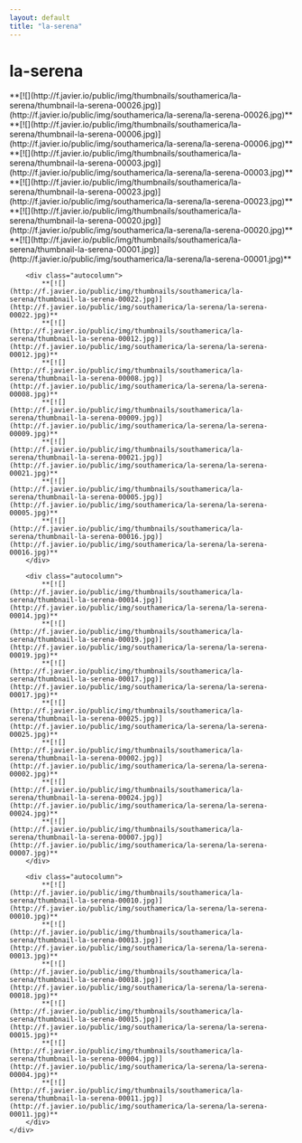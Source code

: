 ```yaml
---
layout: default
title: "la-serena"
---
```


<h1 class="page" style="padding-left:0%;">la-serena</h1>
<div class="page">
    <div class="autowide">
        <div class="autocolumn">
            **[![](http://f.javier.io/public/img/thumbnails/southamerica/la-serena/thumbnail-la-serena-00026.jpg)](http://f.javier.io/public/img/southamerica/la-serena/la-serena-00026.jpg)**
            **[![](http://f.javier.io/public/img/thumbnails/southamerica/la-serena/thumbnail-la-serena-00006.jpg)](http://f.javier.io/public/img/southamerica/la-serena/la-serena-00006.jpg)**
            **[![](http://f.javier.io/public/img/thumbnails/southamerica/la-serena/thumbnail-la-serena-00003.jpg)](http://f.javier.io/public/img/southamerica/la-serena/la-serena-00003.jpg)**
            **[![](http://f.javier.io/public/img/thumbnails/southamerica/la-serena/thumbnail-la-serena-00023.jpg)](http://f.javier.io/public/img/southamerica/la-serena/la-serena-00023.jpg)**
            **[![](http://f.javier.io/public/img/thumbnails/southamerica/la-serena/thumbnail-la-serena-00020.jpg)](http://f.javier.io/public/img/southamerica/la-serena/la-serena-00020.jpg)**
            **[![](http://f.javier.io/public/img/thumbnails/southamerica/la-serena/thumbnail-la-serena-00001.jpg)](http://f.javier.io/public/img/southamerica/la-serena/la-serena-00001.jpg)**
        </div>

        <div class="autocolumn">
            **[![](http://f.javier.io/public/img/thumbnails/southamerica/la-serena/thumbnail-la-serena-00022.jpg)](http://f.javier.io/public/img/southamerica/la-serena/la-serena-00022.jpg)**
            **[![](http://f.javier.io/public/img/thumbnails/southamerica/la-serena/thumbnail-la-serena-00012.jpg)](http://f.javier.io/public/img/southamerica/la-serena/la-serena-00012.jpg)**
            **[![](http://f.javier.io/public/img/thumbnails/southamerica/la-serena/thumbnail-la-serena-00008.jpg)](http://f.javier.io/public/img/southamerica/la-serena/la-serena-00008.jpg)**
            **[![](http://f.javier.io/public/img/thumbnails/southamerica/la-serena/thumbnail-la-serena-00009.jpg)](http://f.javier.io/public/img/southamerica/la-serena/la-serena-00009.jpg)**
            **[![](http://f.javier.io/public/img/thumbnails/southamerica/la-serena/thumbnail-la-serena-00021.jpg)](http://f.javier.io/public/img/southamerica/la-serena/la-serena-00021.jpg)**
            **[![](http://f.javier.io/public/img/thumbnails/southamerica/la-serena/thumbnail-la-serena-00005.jpg)](http://f.javier.io/public/img/southamerica/la-serena/la-serena-00005.jpg)**
            **[![](http://f.javier.io/public/img/thumbnails/southamerica/la-serena/thumbnail-la-serena-00016.jpg)](http://f.javier.io/public/img/southamerica/la-serena/la-serena-00016.jpg)**
        </div>

        <div class="autocolumn">
            **[![](http://f.javier.io/public/img/thumbnails/southamerica/la-serena/thumbnail-la-serena-00014.jpg)](http://f.javier.io/public/img/southamerica/la-serena/la-serena-00014.jpg)**
            **[![](http://f.javier.io/public/img/thumbnails/southamerica/la-serena/thumbnail-la-serena-00019.jpg)](http://f.javier.io/public/img/southamerica/la-serena/la-serena-00019.jpg)**
            **[![](http://f.javier.io/public/img/thumbnails/southamerica/la-serena/thumbnail-la-serena-00017.jpg)](http://f.javier.io/public/img/southamerica/la-serena/la-serena-00017.jpg)**
            **[![](http://f.javier.io/public/img/thumbnails/southamerica/la-serena/thumbnail-la-serena-00025.jpg)](http://f.javier.io/public/img/southamerica/la-serena/la-serena-00025.jpg)**
            **[![](http://f.javier.io/public/img/thumbnails/southamerica/la-serena/thumbnail-la-serena-00002.jpg)](http://f.javier.io/public/img/southamerica/la-serena/la-serena-00002.jpg)**
            **[![](http://f.javier.io/public/img/thumbnails/southamerica/la-serena/thumbnail-la-serena-00024.jpg)](http://f.javier.io/public/img/southamerica/la-serena/la-serena-00024.jpg)**
            **[![](http://f.javier.io/public/img/thumbnails/southamerica/la-serena/thumbnail-la-serena-00007.jpg)](http://f.javier.io/public/img/southamerica/la-serena/la-serena-00007.jpg)**
        </div>

        <div class="autocolumn">
            **[![](http://f.javier.io/public/img/thumbnails/southamerica/la-serena/thumbnail-la-serena-00010.jpg)](http://f.javier.io/public/img/southamerica/la-serena/la-serena-00010.jpg)**
            **[![](http://f.javier.io/public/img/thumbnails/southamerica/la-serena/thumbnail-la-serena-00013.jpg)](http://f.javier.io/public/img/southamerica/la-serena/la-serena-00013.jpg)**
            **[![](http://f.javier.io/public/img/thumbnails/southamerica/la-serena/thumbnail-la-serena-00018.jpg)](http://f.javier.io/public/img/southamerica/la-serena/la-serena-00018.jpg)**
            **[![](http://f.javier.io/public/img/thumbnails/southamerica/la-serena/thumbnail-la-serena-00015.jpg)](http://f.javier.io/public/img/southamerica/la-serena/la-serena-00015.jpg)**
            **[![](http://f.javier.io/public/img/thumbnails/southamerica/la-serena/thumbnail-la-serena-00004.jpg)](http://f.javier.io/public/img/southamerica/la-serena/la-serena-00004.jpg)**
            **[![](http://f.javier.io/public/img/thumbnails/southamerica/la-serena/thumbnail-la-serena-00011.jpg)](http://f.javier.io/public/img/southamerica/la-serena/la-serena-00011.jpg)**
        </div>
    </div>
</div>
